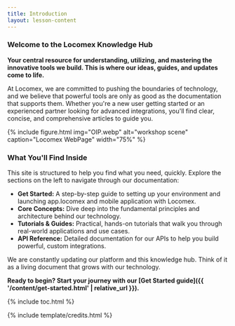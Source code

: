 ```yaml
---
title: Introduction
layout: lesson-content
---
```


### Welcome to the Locomex Knowledge Hub

**Your central resource for understanding, utilizing, and mastering the innovative tools we build. This is where our ideas, guides, and updates come to life.**

At Locomex, we are committed to pushing the boundaries of technology, and we believe that powerful tools are only as good as the documentation that supports them. Whether you're a new user getting started or an experienced partner looking for advanced integrations, you'll find clear, concise, and comprehensive articles to guide you.

{% include figure.html img="OIP.webp" alt="workshop scene" caption="Locomex WebPage" width="75%" %}

### What You'll Find Inside

This site is structured to help you find what you need, quickly. Explore the sections on the left to navigate through our documentation:

* **Get Started:** A step-by-step guide to setting up your environment and launching app.locomex and mobile application with Locomex.
* **Core Concepts:** Dive deep into the fundamental principles and architecture behind our technology.
* **Tutorials & Guides:** Practical, hands-on tutorials that walk you through real-world applications and use cases.
* **API Reference:** Detailed documentation for our APIs to help you build powerful, custom integrations.

We are constantly updating our platform and this knowledge hub. Think of it as a living document that grows with our technology.

**Ready to begin? Start your journey with our [Get Started guide]({{ '/content/get-started.html' | relative_url }}).**

{% include toc.html %}

{% include template/credits.html %}
